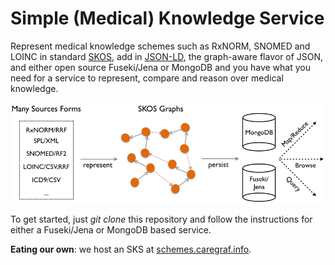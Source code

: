 # Simple (Medical) Knowledge Service

Represent medical knowledge schemes such as RxNORM, SNOMED and LOINC in standard [SKOS](http://www.w3.org/TR/skos-primer/), add in [JSON-LD](http://www.w3.org/TR/json-ld/), the graph-aware flavor of JSON, and either open source Fuseki/Jena or MongoDB and you have what you need for a service to represent, compare and reason over medical knowledge.

![SKS Pieces Diagram](/imgs/sks-flows.png?raw=true)

To get started, just _git clone_ this repository and follow the instructions for either a Fuseki/Jena or MongoDB based service. 

__Eating our own__: we host an SKS at [schemes.caregraf.info](http://schemes.caregraf.info).
